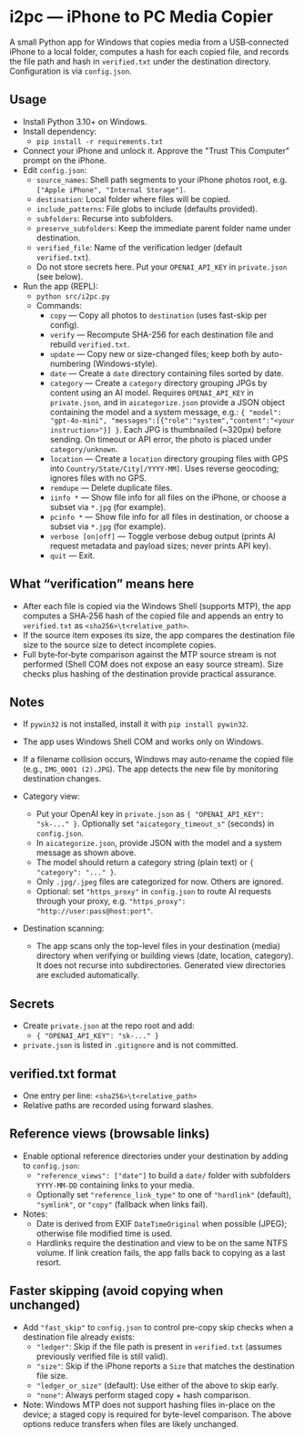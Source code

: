 # i2pc — iPhone to PC Media Copier

A small Python app for Windows that copies media from a USB‑connected iPhone to a local folder, computes a hash for each copied file, and records the file path and hash in `verified.txt` under the destination directory. Configuration is via `config.json`.

## Usage

- Install Python 3.10+ on Windows.
- Install dependency:
  - `pip install -r requirements.txt`
- Connect your iPhone and unlock it. Approve the "Trust This Computer" prompt on the iPhone.
- Edit `config.json`:
  - `source_names`: Shell path segments to your iPhone photos root, e.g. `["Apple iPhone", "Internal Storage"]`.
  - `destination`: Local folder where files will be copied.
  - `include_patterns`: File globs to include (defaults provided).
  - `subfolders`: Recurse into subfolders.
  - `preserve_subfolders`: Keep the immediate parent folder name under destination.
  - `verified_file`: Name of the verification ledger (default `verified.txt`).
  - Do not store secrets here. Put your `OPENAI_API_KEY` in `private.json` (see below).
- Run the app (REPL):
  - `python src/i2pc.py`
  - Commands:
    - `copy`   — Copy all photos to `destination` (uses fast-skip per config).
    - `verify` — Recompute SHA-256 for each destination file and rebuild `verified.txt`.
    - `update` — Copy new or size-changed files; keep both by auto-numbering (Windows-style).
    - `date`   — Create a `date` directory containing files sorted by date.
    - `category` — Create a `category` directory grouping JPGs by content using an AI model. Requires `OPENAI_API_KEY` in `private.json`, and in `aicategorize.json` provide a JSON object containing the model and a system message, e.g.: `{ "model": "gpt-4o-mini", "messages":[{"role":"system","content":"<your instruction>"}] }`. Each JPG is thumbnailed (~320px) before sending. On timeout or API error, the photo is placed under `category/unknown`.
    - `location` — Create a `location` directory grouping files with GPS into `Country/State/City[/YYYY-MM]`. Uses reverse geocoding; ignores files with no GPS.
    - `remdupe` — Delete duplicate files.
    - `iinfo *` — Show file info for all files on the iPhone, or choose a subset via `*.jpg` (for example).
    - `pcinfo *` — Show file info for all files in destination, or choose a subset via `*.jpg` (for example).
    - `verbose [on|off]` — Toggle verbose debug output (prints AI request metadata and payload sizes; never prints API key).
    - `quit`   — Exit.

## What “verification” means here

- After each file is copied via the Windows Shell (supports MTP), the app computes a SHA‑256 hash of the copied file and appends an entry to `verified.txt` as `<sha256>\t<relative_path>`.
- If the source item exposes its size, the app compares the destination file size to the source size to detect incomplete copies.
- Full byte‑for‑byte comparison against the MTP source stream is not performed (Shell COM does not expose an easy source stream). Size checks plus hashing of the destination provide practical assurance.

## Notes

- If `pywin32` is not installed, install it with `pip install pywin32`.
- The app uses Windows Shell COM and works only on Windows.
- If a filename collision occurs, Windows may auto‑rename the copied file (e.g., `IMG_0001 (2).JPG`). The app detects the new file by monitoring destination changes.

- Category view:
  - Put your OpenAI key in `private.json` as `{ "OPENAI_API_KEY": "sk-..." }`. Optionally set `"aicategory_timeout_s"` (seconds) in `config.json`.
  - In `aicategorize.json`, provide JSON with the model and a system message as shown above.
  - The model should return a category string (plain text) or `{ "category": "..." }`.
  - Only `.jpg/.jpeg` files are categorized for now. Others are ignored.
  - Optional: set `"https_proxy"` in `config.json` to route AI requests through your proxy, e.g. `"https_proxy": "http://user:pass@host:port"`.

- Destination scanning:
  - The app scans only the top-level files in your destination (media) directory when verifying or building views (date, location, category). It does not recurse into subdirectories. Generated view directories are excluded automatically.

## Secrets

- Create `private.json` at the repo root and add:
  - `{ "OPENAI_API_KEY": "sk-..." }`
- `private.json` is listed in `.gitignore` and is not committed.

## verified.txt format

- One entry per line: `<sha256>\t<relative_path>`
- Relative paths are recorded using forward slashes.

## Reference views (browsable links)

- Enable optional reference directories under your destination by adding to `config.json`:
  - `"reference_views": ["date"]` to build a `date/` folder with subfolders `YYYY-MM-DD` containing links to your media.
  - Optionally set `"reference_link_type"` to one of `"hardlink"` (default), `"symlink"`, or `"copy"` (fallback when links fail).
- Notes:
  - Date is derived from EXIF `DateTimeOriginal` when possible (JPEG); otherwise file modified time is used.
  - Hardlinks require the destination and view to be on the same NTFS volume. If link creation fails, the app falls back to copying as a last resort.

## Faster skipping (avoid copying when unchanged)

- Add `"fast_skip"` to `config.json` to control pre-copy skip checks when a destination file already exists:
  - `"ledger"`: Skip if the file path is present in `verified.txt` (assumes previously verified file is still valid).
  - `"size"`: Skip if the iPhone reports a `Size` that matches the destination file size.
  - `"ledger_or_size"` (default): Use either of the above to skip early.
  - `"none"`: Always perform staged copy + hash comparison.
- Note: Windows MTP does not support hashing files in-place on the device; a staged copy is required for byte-level comparison. The above options reduce transfers when files are likely unchanged.
